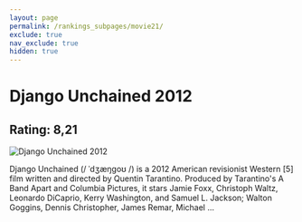 ```yaml
---
layout: page
permalink: /rankings_subpages/movie21/
exclude: true
nav_exclude: true
hidden: true
---
```

    
# Django Unchained 2012
## Rating: 8,21
![Django Unchained 2012](https://fwcdn.pl/fpo/05/41/620541/7504936_2.7.webp)


Django Unchained (/ ˈdʒæŋɡoʊ /) is a 2012 American revisionist Western [5] film written and directed by Quentin Tarantino. Produced by Tarantino's A Band Apart and Columbia Pictures, it stars Jamie Foxx, Christoph Waltz, Leonardo DiCaprio, Kerry Washington, and Samuel L. Jackson; Walton Goggins, Dennis Christopher, James Remar, Michael ...